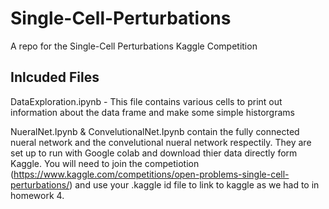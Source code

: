 # Single-Cell-Perturbations
A repo for the Single-Cell Perturbations Kaggle Competition

## Inlcuded Files 

DataExploration.ipynb - This file contains various cells to print out information about the data frame and make some simple historgrams 

NueralNet.Ipynb & ConvelutionalNet.Ipynb contain the fully connected nueral network and the convelutional nueral network respectily.
They are set up to run with Google colab and download thier data directly form Kaggle. You will need to join the competiotion (https://www.kaggle.com/competitions/open-problems-single-cell-perturbations/) and use your .kaggle id file to link to kaggle as we had to in homework 4.



